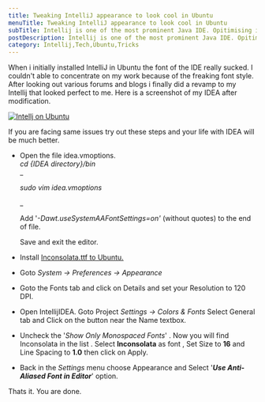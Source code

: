 ```yaml
---
title: Tweaking IntelliJ appearance to look cool in Ubuntu
menuTitle: Tweaking IntelliJ appearance to look cool in Ubuntu
subTitle: Intellij is one of the most prominent Java IDE. Opitimising its appearance on Ubuntu is described in this post.
postDescription: Intellij is one of the most prominent Java IDE. Opitimising its appearance on Ubuntu is described in this post.
category: Intellij,Tech,Ubuntu,Tricks
---
```

When i initially installed IntelliJ in Ubuntu the font of the IDE really sucked. I couldn't able to concentrate on my work because of the freaking font style. After looking out various forums and blogs i finally did a revamp to my Intellij that looked perfect to me. Here is a screenshot of my IDEA after modification.  

 [![Intellj on Ubuntu](/assets/images/posts/tweaking-intellij-appearance-ubuntu/thumbs/image1.png)](/assets/images/posts/tweaking-intellij-appearance-ubuntu/full/image1.png "Intellj on Ubuntu") 

If you are facing same issues try out these steps and your life with IDEA will be much better.

*   Open the file idea.vmoptions.  
    _cd {IDEA directory}/bin_  
    _
    
    _sudo vim idea.vmoptions_
    
    _
    
    Add '_\-Dawt.useSystemAAFontSettings=on'_ (without quotes) to the end of file.
    
    Save and exit the editor.
    
*   Install [Inconsolata.ttf to Ubuntu.](/2009/12/install-inconsolata-ttf-in-ubuntujaunty/)
*   Goto _System -> Preferences -> Appearance_
*   Goto the Fonts tab and click on Details and set your Resolution to 120 DPI.
*   Open IntellijIDEA. Goto Project _Settings -> Colors & Fonts_ Select General tab and Click on the button near the Name textbox.
*   Uncheck the '_Show Only Monospaced Fonts_' . Now you will find Inconsolata in the list . Select **Inconsolata** as font , Set Size to **16** and Line Spacing to **1.0** then click on Apply.
*   Back in the _Settings_ menu choose Appearance and Select '**_Use Anti-Aliased Font in Editor_**' option.

Thats it. You are done.